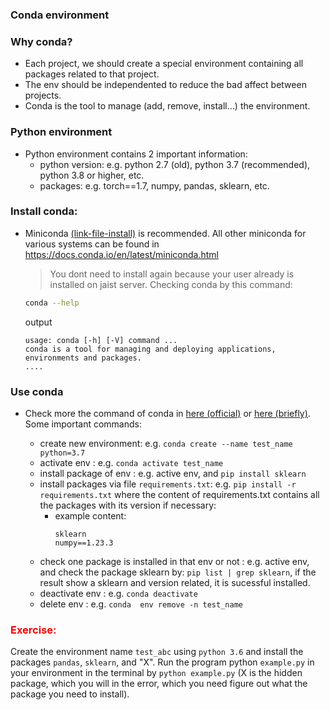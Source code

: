 ### Conda environment  


### Why conda?
- Each project, we should create a special environment containing all packages related to that project. 
- The env should be independented to reduce the bad affect between projects. 
- Conda is the tool to manage (add, remove, install...) the environment.

### Python environment
- Python environment contains 2 important information: 
    - python version: e.g. python 2.7 (old), python 3.7 (recommended),  python 3.8 or higher, etc.
    - packages: e.g. torch==1.7, numpy, pandas, sklearn, etc.

### Install conda: 
- Miniconda [(link-file-install)](https://repo.anaconda.com/miniconda/Miniconda3-latest-Linux-x86_64.sh) is recommended.   All other miniconda for  various systems can be found in https://docs.conda.io/en/latest/miniconda.html
    > You dont need to install again because your user already is installed on jaist   server. Checking conda by this command: 
    ```bash 
    conda --help
    ``` 
    output 
    ```
    usage: conda [-h] [-V] command ...
    conda is a tool for managing and deploying applications, environments and packages.
    ....
    ```
### Use conda 
- Check more the command of conda in [here (official)](https://docs.conda.io/projects/conda/en/4.6.0/_downloads/52a95608c49671267e40c689e0bc00ca/conda-cheatsheet.pdf) or  [here (briefly)](https://www.machinelearningplus.com/deployment/conda-create-environment-and-everything-you-need-to-know-to-manage-conda-virtual-environment/). 
    Some important commands: 

    - create new environment: e.g. `conda create --name test_name python=3.7`
    - activate env : e.g. `conda activate test_name`
    - install package of env : e.g. active env, and `pip install sklearn`
    - install packages via file `requirements.txt`: e.g. `pip install -r requirements.txt` where the content of requirements.txt contains all the packages with its version if necessary: 
        - example content: 
            ```text
            sklearn
            numpy==1.23.3
            ```
    - check one package is installed in that env or not : e.g. active env, and check the package sklearn by: `pip list | grep sklearn`, if the result show a sklearn and version related, it is sucessful installed.
    - deactivate env : e.g. `conda deactivate`
    - delete env : e.g. `conda  env remove -n test_name`


###         <span style="color:red">**Exercise**:</span>
Create the environment name `test_abc`  using `python 3.6` and install the packages  `pandas`, `sklearn`,  and "X". Run the program python `example.py` in your environment in the terminal by `python example.py` (X is the hidden package, which you will in the error, which you need figure out what the package you need to install).